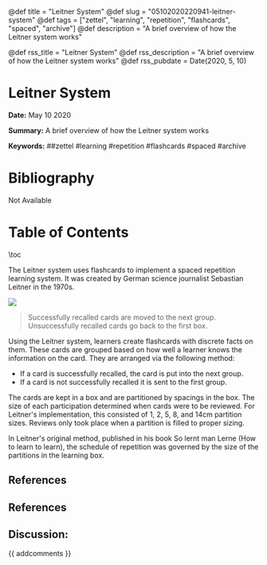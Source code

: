 @def title = "Leitner System"
@def slug = "05102020220941-leitner-system"
@def tags = ["zettel", "learning", "repetition", "flashcards", "spaced", "archive"]
@def description = "A brief overview of how the Leitner system works"

@def rss_title = "Leitner System"
@def rss_description = "A brief overview of how the Leitner system works"
@def rss_pubdate = Date(2020, 5, 10)


Leitner System
=========

**Date:** May 10 2020

**Summary:** A brief overview of how the Leitner system works

**Keywords:** ##zettel #learning #repetition #flashcards #spaced  #archive

Bibliography
==========

Not Available

Table of Contents
=========

\toc

The Leitner system uses flashcards to implement a spaced repetition learning system. It was created by German science journalist Sebastian Leitner in the 1970s.

![](1589148887796.png)

> Successfully recalled cards are moved to the next group. Unsuccessfully recalled cards go back to the first box.


Using the Leitner system, learners create flashcards with discrete facts on them. These cards are grouped based on how well a learner knows the information on the card. They are arranged via the following method:

  * If a card is successfully recalled, the card is put into the next group.
  * If a card is not successfully recalled it is sent to the first group.

The cards are kept in a box and are partitioned by spacings in the box. The size of each participation determined when cards were to be reviewed. For Leitner's implementation, this consisted of 1, 2, 5, 8, and 14cm partition sizes. Reviews only took place when a partition is filled to proper sizing.

In Leitner's original method, published in his book So lernt man Lerne (How to learn to learn), the schedule of repetition was governed by the size of the partitions in the learning box.

## References

## References
## Discussion: 

{{ addcomments }}
